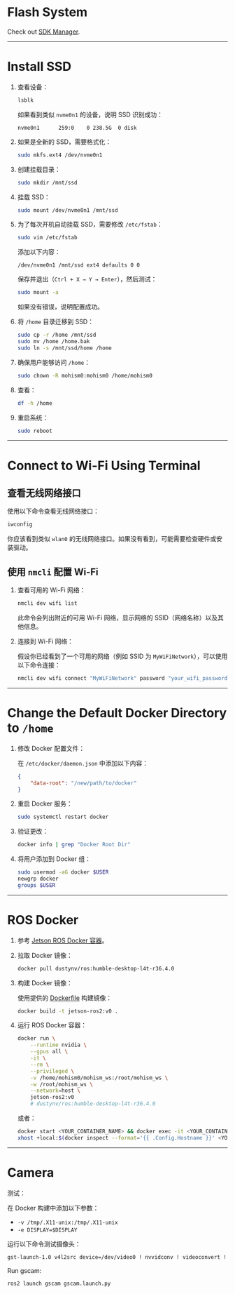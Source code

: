 # Flash System

Check out [SDK Manager](https://docs.nvidia.com/sdk-manager/download-run-sdkm/index.html#login).

---

# Install SSD

1. 查看设备：
    ```bash
    lsblk
    ```
    如果看到类似 `nvme0n1` 的设备，说明 SSD 识别成功：
    ```
    nvme0n1      259:0    0 238.5G  0 disk
    ```

2. 如果是全新的 SSD，需要格式化：
    ```bash
    sudo mkfs.ext4 /dev/nvme0n1
    ```

3. 创建挂载目录：
    ```bash
    sudo mkdir /mnt/ssd
    ```

4. 挂载 SSD：
    ```bash
    sudo mount /dev/nvme0n1 /mnt/ssd
    ```

5. 为了每次开机自动挂载 SSD，需要修改 `/etc/fstab`：
    ```bash
    sudo vim /etc/fstab
    ```
    添加以下内容：
    ```
    /dev/nvme0n1 /mnt/ssd ext4 defaults 0 0
    ```
    保存并退出（`Ctrl + X → Y → Enter`），然后测试：
    ```bash
    sudo mount -a
    ```
    如果没有错误，说明配置成功。

6. 将 `/home` 目录迁移到 SSD：
    ```bash
    sudo cp -r /home /mnt/ssd
    sudo mv /home /home.bak
    sudo ln -s /mnt/ssd/home /home
    ```

7. 确保用户能够访问 `/home`：
    ```bash
    sudo chown -R mohism0:mohism0 /home/mohism0
    ```

8. 查看：
    ```bash
    df -h /home
    ```

9. 重启系统：
    ```bash
    sudo reboot
    ```

---

# Connect to Wi-Fi Using Terminal

## 查看无线网络接口

使用以下命令查看无线网络接口：
```bash
iwconfig
```
你应该看到类似 `wlan0` 的无线网络接口。如果没有看到，可能需要检查硬件或安装驱动。

## 使用 `nmcli` 配置 Wi-Fi

1. 查看可用的 Wi-Fi 网络：
    ```bash
    nmcli dev wifi list
    ```
    此命令会列出附近的可用 Wi-Fi 网络，显示网络的 SSID（网络名称）以及其他信息。

2. 连接到 Wi-Fi 网络：

    假设你已经看到了一个可用的网络（例如 SSID 为 `MyWiFiNetwork`），可以使用以下命令连接：
    ```bash
    nmcli dev wifi connect "MyWiFiNetwork" password "your_wifi_password"
    ```

---

# Change the Default Docker Directory to `/home`

1. 修改 Docker 配置文件：

    在 `/etc/docker/daemon.json` 中添加以下内容：
    ```json
    {
        "data-root": "/new/path/to/docker"
    }
    ```

2. 重启 Docker 服务：
    ```bash
    sudo systemctl restart docker
    ```

3. 验证更改：
    ```bash
    docker info | grep "Docker Root Dir"
    ```

4. 将用户添加到 Docker 组：
    ```bash
    sudo usermod -aG docker $USER
    newgrp docker
    groups $USER
    ```

---

# ROS Docker

1. 参考 [Jetson ROS Docker 容器](https://github.com/dusty-nv/jetson-containers/tree/master/packages/ros)。

2. 拉取 Docker 镜像：
    ```bash
    docker pull dustynv/ros:humble-desktop-l4t-r36.4.0
    ```

3. 构建 Docker 镜像：

    使用提供的 [Dockerfile](./Dockerfile) 构建镜像：
    ```bash
    docker build -t jetson-ros2:v0 .
    ```

4. 运行 ROS Docker 容器：
    ```bash
    docker run \
        --runtime nvidia \
        --gpus all \
        -it \
        --rm \
        --privileged \
        -v /home/mohism0/mohism_ws:/root/mohism_ws \
        -w /root/mohism_ws \
        --network=host \
        jetson-ros2:v0
        # dustynv/ros:humble-desktop-l4t-r36.4.0
    ```

    或者：
    ```bash
    docker start <YOUR_CONTAINER_NAME> && docker exec -it <YOUR_CONTAINER_NAME> /bin/bash
    xhost +local:$(docker inspect --format='{{ .Config.Hostname }}' <YOUR_CONTAINER_NAME>) && docker start <YOUR_CONTAINER_NAME> && docker exec -it <YOUR_CONTAINER_NAME> /bin/bash
    ```

---

# Camera

测试：

在 Docker 构建中添加以下参数：
- `-v /tmp/.X11-unix:/tmp/.X11-unix`
- `-e DISPLAY=$DISPLAY`

运行以下命令测试摄像头：
```bash
gst-launch-1.0 v4l2src device=/dev/video0 ! nvvidconv ! videoconvert ! video/x-raw ! autovideosink
```

Run gscam:
```bash
ros2 launch gscam gscam.launch.py
```
